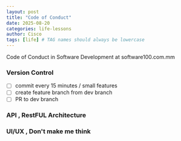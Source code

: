 ```yaml
---
layout: post
title: "Code of Conduct"
date: 2025-08-20
categories: life-lessons
author: Cisco
tags: [life] # TAG names should always be lowercase
---
```


Code of Conduct in Software Development at software100.com.mm


### Version Control

- [ ] commit every 15 minutes / small features  
- [ ] create feature branch from dev branch
- [ ] PR to dev branch

### API , RestFUL Architecture


### UI/UX , Don't make me think 